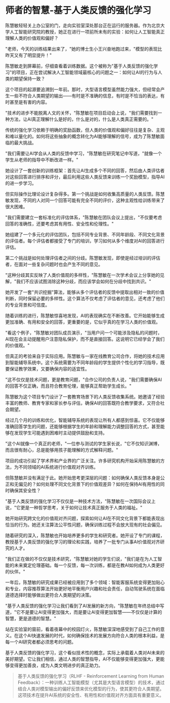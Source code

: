# 师者的智慧-基于人类反馈的强化学习

陈慧敏轻轻关上办公室的门，走向实验室深处那台正在运行的服务器。作为北京大学人工智能研究院的教授，她正在进行一项前所未有的实验：如何让人工智能真正理解人类的价值观和偏好？

"老师，今天的训练结果出来了，"她的博士生小王兴奋地跑过来，"模型的表现比昨天又有了明显提升！"

陈慧敏走到屏幕前，仔细查看着训练数据。这个被称为"基于人类反馈的强化学习"的项目，正在尝试解决人工智能领域最核心的问题之一：如何让AI的行为与人类的期望保持一致？

这个项目的起源要追溯到一年前。那时，大型语言模型虽然能力强大，但经常会产生一些不符合人类期望的输出——有时是不准确的信息，有时是不恰当的表达，有时甚至是有害的内容。

"技术的进步不能脱离人文的关怀，"陈慧敏在项目启动会上说，"我们需要找到一种方法，让AI真正理解什么是好的，什么是对的，什么是人类真正需要的。"

传统的强化学习依赖于明确的奖励函数，但人类的价值观和偏好往往是复杂、主观和难以量化的。如何将这些抽象的概念转化为AI能够理解的信号，成为了陈慧敏面临的最大挑战。

"我们需要让AI学会从人类的反馈中学习，"陈慧敏在研究笔记中写道，"就像一个学生从老师的指导中不断改进一样。"

她设计了一套创新的训练框架：首先让AI生成多个不同的回答，然后由人类评估者对这些回答进行排序和评分，最后利用这些人类反馈来训练一个奖励模型，指导AI的进一步学习。

但实际操作比理论设计复杂得多。第一个挑战是如何收集高质量的人类反馈。陈慧敏发现，不同的人对同一个回答可能有完全不同的评价，这种主观性给训练带来了很大困难。

"我们需要建立一套标准化的评估体系，"陈慧敏在团队会议上提出，"不仅要考虑回答的准确性，还要考虑其有用性、安全性和伦理性。"

她组建了一个多元化的评估团队，包括不同专业背景、不同年龄段、不同文化背景的评估者。每个评估者都接受了专门的培训，学习如何从多个维度对AI的回答进行评估。

第二个挑战是如何处理评估者之间的分歧。陈慧敏发现，即使是经过培训的评估者，在面对一些复杂问题时也会产生不同的意见。

"这种分歧其实反映了人类价值观的多样性，"陈慧敏在一次学术会议上分享她的见解，"我们不应该试图消除这种分歧，而应该学会如何在分歧中找到共识。"

她开发了一套"共识挖掘"算法，能够从多个评估者的反馈中提取出相对一致的价值判断，同时保留必要的多样性。这个算法不仅考虑了评估者的意见，还考虑了他们的专业背景和可信度。

随着训练的进行，陈慧敏惊喜地发现，AI的表现确实在不断改善。它开始能够生成更加准确、有用和安全的回答，更重要的是，它似乎真的在学习人类的价值观。

"看这个例子，"陈慧敏对团队成员演示，"当用户问一个可能涉及隐私的问题时，AI现在会主动提醒用户注意隐私保护，而不是直接回答。这说明它已经学会了我们的价值观。"

但真正的考验来自于实际应用。陈慧敏与一家在线教育公司合作，将她的技术应用到智能辅导系统中。这个系统需要为不同年龄段的学生提供个性化的学习指导，既要保证教学效果，又要确保内容的适宜性。

"这不仅仅是技术问题，更是教育问题，"合作公司的负责人说，"我们需要确保AI的回答不仅正确，而且符合教育伦理，能够真正帮助学生成长。"

陈慧敏为这个项目专门设计了一套教育场景下的人类反馈收集系统。她邀请了经验丰富的教师、教育专家和家长参与评估，确保AI的回答既符合教学要求，又符合社会期望。

经过几个月的训练和优化，智能辅导系统的表现让所有人都感到惊喜。它不仅能够准确回答学生的问题，还能够根据学生的年龄和理解能力调整回答的方式，甚至能够在发现学生可能遇到困难时主动提供鼓励和支持。

"这个AI就像一个真正的老师，"一位参与测试的学生家长说，"它不仅知识渊博，而且很有耐心，总是能够用孩子能理解的方式解释问题。"

项目的成功引起了学术界和产业界的广泛关注。许多研究机构开始采用陈慧敏的方法，为不同领域的AI系统进行价值观对齐训练。

但陈慧敏并没有满足于此。她开始思考更深层的问题：如何确保人类反馈本身是公正和无偏见的？如何处理不同文化背景下的价值观差异？如何在保持AI有用性的同时确保其安全性？

"基于人类反馈的强化学习不仅仅是一种技术方法，"陈慧敏在一次国际会议上说，"它更是一种哲学思考，关于如何让技术真正服务于人类的福祉。"

她开始研究跨文化的价值观对齐问题，探索如何让AI在不同文化背景下都能表现出恰当的行为。她还关注算法公平性问题，确保训练过程不会放大现有的社会偏见。

随着研究的深入，陈慧敏也开始培养更多的学生和研究者。她开设了专门的课程，教授基于人类反馈的强化学习的理论和实践，培养了一批专门从事AI价值观对齐研究的人才。

"我们正在做的不仅仅是技术研究，"陈慧敏对她的学生们说，"我们是在为人工智能的未来奠定伦理基础。每一个反馈，每一次训练，都是在教AI如何成为人类更好的伙伴。"

一年后，陈慧敏的研究成果已经被应用到了多个领域：智能客服系统变得更加贴心和专业，内容推荐算法开始更好地平衡用户兴趣和社会责任，自动驾驶系统在面临道德选择时能够做出更符合人类期望的决策。

"基于人类反馈的强化学习让我们看到了AI发展的新方向，"陈慧敏在年终总结中写道，"它不是要让AI变得更加强大，而是要让AI变得更加智慧——不仅仅是计算的智慧，更是道德的智慧。"

站在实验室的窗前，看着夜幕中的校园灯火，陈慧敏深深地感受到了自己工作的意义。在这个AI快速发展的时代，如何确保技术的发展方向符合人类的根本利益，是每一个AI研究者都必须思考的问题。

基于人类反馈的强化学习，这个看似技术性的概念，实际上承载着人类对AI未来的美好期望。它让我们相信，通过人类的智慧指导，AI不仅能够变得更加强大，更能够变得更加善良，成为人类文明进步的真正助力。

> 基于人类反馈的强化学习（RLHF - Reinforcement Learning from Human Feedback）：一种训练人工智能模型（尤其是大型语言模型）的技术，通过结合人类对模型输出的偏好反馈来优化模型的行为，使其更符合人类期望。这项技术在提升AI系统的安全性、有用性和价值观对齐方面具有重要意义。 